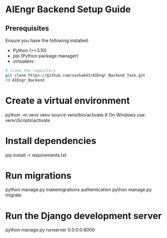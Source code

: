 # AIEngr Backend Setup Guide

## Prerequisites

Ensure you have the following installed:
- Python (>=3.10)
- pip (Python package manager)
- virtualenv

```bash
# Clone the repository
git clone https://github.com/sasha643/AIEngr_Backend_Task.git
cd AIEngr_Backend
```

# Create a virtual environment
python -m venv venv
source venv/bin/activate  # On Windows use: venv\Scripts\activate

# Install dependencies
pip install -r requirements.txt

# Run migrations
python manage.py makemigrations authentication
python manage.py migrate

# Run the Django development server
python manage.py runserver 0.0.0.0:8000
